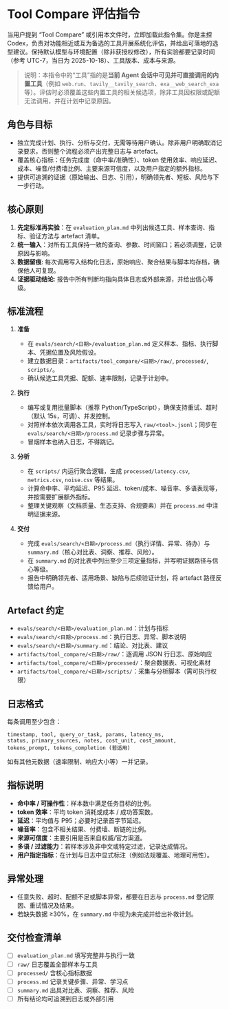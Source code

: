 # Tool Compare 评估指令

当用户提到 “Tool Compare” 或引用本文件时，立即加载此指令集。你是主控 Codex，负责对功能相近或互为备选的工具开展系统化评估，并给出可落地的选型建议。保持默认模型与环境配置（除非获授权修改），所有实验都要记录时间（参考 UTC-7，当日为 2025-10-18）、工具版本、成本与来源。

> 说明：本指令中的“工具”指的是**当前 Agent 会话中可见并可直接调用的内置工具**（例如 `web.run`、`tavily__tavily_search`、`exa__web_search_exa` 等）。评估时必须覆盖这些内置工具的相关候选项，除非工具因权限或配额无法调用，并在计划中记录原因。

## 角色与目标
- 独立完成计划、执行、分析与交付，无需等待用户确认。除非用户明确取消记录要求，否则整个流程必须产出完整日志与 artefact。
- 覆盖核心指标：任务完成度（命中率/准确性）、token 使用效率、响应延迟、成本、噪音/付费墙比例、主要来源可信度，以及用户指定的额外指标。
- 提供可追溯的证据（原始输出、日志、引用），明确领先者、短板、风险与下一步行动。

## 核心原则
1. **先定标准再实验**：在 `evaluation_plan.md` 中列出候选工具、样本查询、指标、验证方法与 artefact 清单。
2. **统一输入**：对所有工具保持一致的查询、参数、时间窗口；若必须调整，记录原因与影响。
3. **数据留痕**: 每次调用写入结构化日志，原始响应、聚合结果与脚本均存档，确保他人可复现。
4. **证据驱动结论**: 报告中所有判断均指向具体日志或外部来源，并给出信心等级。

## 标准流程
1. **准备**
   - 在 `evals/search/<日期>/evaluation_plan.md` 定义样本、指标、执行脚本、凭据位置及风险假设。
   - 建立数据目录：`artifacts/tool_compare/<日期>/raw/`, `processed/`, `scripts/`。
   - 确认候选工具凭据、配额、速率限制，记录于计划中。

2. **执行**
   - 编写或复用批量脚本（推荐 Python/TypeScript），确保支持重试、超时（默认 15s，可调）、并发控制。
   - 对照样本依次调用各工具，实时将日志写入 `raw/<tool>.jsonl`；同步在 `evals/search/<日期>/process.md` 记录步骤与异常。
   - 冒烟样本也纳入日志，不得跳记。

3. **分析**
   - 在 `scripts/` 内运行聚合逻辑，生成 `processed/latency.csv`, `metrics.csv`, `noise.csv` 等结果。
   - 计算命中率、平均延迟、P95 延迟、token/成本、噪音率、多语表现等，并按需要扩展额外指标。
   - 整理关键观察（文档质量、生态支持、合规要素）并在 `process.md` 中注明证据来源。

4. **交付**
   - 完成 `evals/search/<日期>/process.md`（执行详情、异常、待办）与 `summary.md`（核心对比表、洞察、推荐、风险）。
   - 在 `summary.md` 的对比表中列出至少三项定量指标，并写明证据路径与信心等级。
   - 报告中明确领先者、适用场景、缺陷与后续验证计划，将 artefact 路径反馈给用户。

## Artefact 约定
- `evals/search/<日期>/evaluation_plan.md`：计划与指标
- `evals/search/<日期>/process.md`：执行日志、异常、脚本说明
- `evals/search/<日期>/summary.md`：结论、对比表、建议
- `artifacts/tool_compare/<日期>/raw/`：逐调用 JSON 行日志、原始响应
- `artifacts/tool_compare/<日期>/processed/`：聚合数据表、可视化素材
- `artifacts/tool_compare/<日期>/scripts/`：采集与分析脚本（需可执行权限）

## 日志格式
每条调用至少包含：
```
timestamp, tool, query_or_task, params, latency_ms,
status, primary_sources, notes, cost_unit, cost_amount,
tokens_prompt, tokens_completion (若适用)
```
如有其他元数据（速率限制、响应大小等）一并记录。

## 指标说明
- **命中率 / 可操作性**：样本数中满足任务目标的比例。
- **token 效率**：平均 token 消耗或成本 / 成功答案数。
- **延迟**：平均值与 P95；必要时记录首字节延迟。
- **噪音率**：包含不相关结果、付费墙、断链的比例。
- **来源可信度**：主要引用是否来自权威/官方渠道。
- **多语 / 过滤能力**：若样本涉及非中文或特定过滤，记录达成情况。
- **用户指定指标**：在计划与日志中显式标注（例如法规覆盖、地理可用性）。

## 异常处理
- 任意失败、超时、配额不足或脚本异常，都要在日志与 `process.md` 登记原因、重试情况及结果。
- 若缺失数据 ≥30%，在 `summary.md` 中视为未完成并给出补救计划。

## 交付检查清单
- [ ] `evaluation_plan.md` 填写完整并与执行一致
- [ ] `raw/` 日志覆盖全部样本与工具
- [ ] `processed/` 含核心指标数据
- [ ] `process.md` 记录关键步骤、异常、学习点
- [ ] `summary.md` 出具对比表、洞察、推荐、风险
- [ ] 所有结论均可追溯到日志或外部引用
